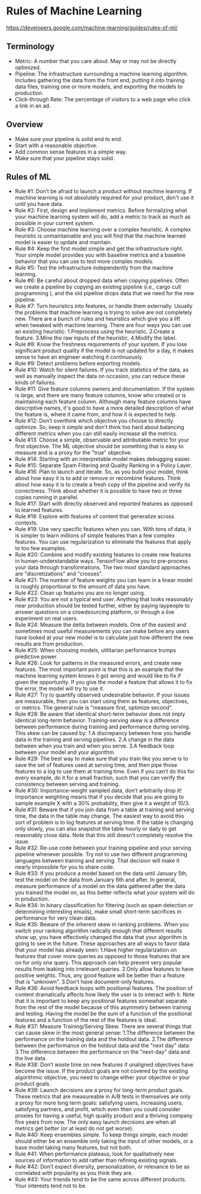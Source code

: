 # Rules of Machine Learning
https://developers.google.com/machine-learning/guides/rules-of-ml/

## Terminology
- Metric: A number that you care about. May or may not be directly optimized.
- Pipeline: The infrastructure surrounding a machine learning algorithm. Includes gathering the data from the front end, putting it into training data files, training one or more models, and exporting the models to production.
- Click-through Rate: The percentage of visitors to a web page who click a link in an ad.

## Overview
- Make sure your pipeline is solid end to end.
- Start with a reasonable objective.
- Add common sense features in a simple way.
- Make sure that your pipeline stays solid.

## Rules of ML
- Rule #1: Don’t be afraid to launch a product without machine learning. If machine learning is not absolutely required for your product, don't use it until you have data.
- Rule #2: First, design and implement metrics. Before formalizing what your machine learning system will do, add a metric to track as much as possible in your current system.
- Rule #3: Choose machine learning over a complex heuristic. A complex heuristic is unmaintainable and you will find that the machine learned model is easier to update and maintain.
- Rule #4: Keep the first model simple and get the infrastructure right. Your simple model provides you with baseline metrics and a baseline behavior that you can use to test more complex models.
- Rule #5: Test the infrastructure independently from the machine learning. 
- Rule #6: Be careful about dropped data when copying pipelines. Often we create a pipeline by copying an existing pipeline (i.e., cargo cult programming ), and the old pipeline drops data that we need for the new pipeline.
- Rule #7: Turn heuristics into features, or handle them externally. Usually the problems that machine learning is trying to solve are not completely new. There are a bunch of rules and heuristics which give you a lift when tweaked with machine learning. There are four ways you can use an existing heuristic: 1.Preprocess using the heuristic. 2.Create a feature. 3.Mine the raw inputs of the heuristic. 4.Modify the label.
- Rule #8: Know the freshness requirements of your system. If you lose significant product quality if the model is not updated for a day, it makes sense to have an engineer watching it continuously.
- Rule #9: Detect problems before exporting models.
- Rule #10: Watch for silent failures. If you track statistics of the data, as well as manually inspect the data on occasion, you can reduce these kinds of failures.
- Rule #11: Give feature columns owners and documentation. If the system is large, and there are many feature columns, know who created or is maintaining each feature column. Although many feature columns have descriptive names, it's good to have a more detailed description of what the feature is, where it came from, and how it is expected to help.
- Rule #12: Don’t overthink which objective you choose to directly optimize. So, keep it simple and don’t think too hard about balancing different metrics when you can still easily increase all the metrics.
- Rule #13: Choose a simple, observable and attributable metric for your first objective. The ML objective should be something that is easy to measure and is a proxy for the "true" objective.
- Rule #14: Starting with an interpretable model makes debugging easier.
- Rule #15: Separate Spam Filtering and Quality Ranking in a Policy Layer.
- Rule #16: Plan to launch and iterate. So, as you build your model, think about how easy it is to add or remove or recombine features. Think about how easy it is to create a fresh copy of the pipeline and verify its correctness. Think about whether it is possible to have two or three copies running in parallel.
- Rule #17: Start with directly observed and reported features as opposed to learned features.
- Rule #18: Explore with features of content that generalize across contexts.
- Rule #19: Use very specific features when you can. With tons of data, it is simpler to learn millions of simple features than a few complex features. You can use regularization to eliminate the features that apply to too few examples.
- Rule #20: Combine and modify existing features to create new features in human-understandable ways. TensorFlow allow you to pre-process your data through transformations. The two most standard approaches are "discretizations" and "crosses".
- Rule #21: The number of feature weights you can learn in a linear model is roughly proportional to the amount of data you have.
- Rule #22: Clean up features you are no longer using.
- Rule #23: You are not a typical end user. Anything that looks reasonably near production should be tested further, either by paying laypeople to answer questions on a crowdsourcing platform, or through a live experiment on real users.
- Rule #24: Measure the delta between models. One of the easiest and sometimes most useful measurements you can make before any users have looked at your new model is to calculate just how different the new results are from production.
- Rule #25: When choosing models, utilitarian performance trumps predictive power. 
- Rule #26: Look for patterns in the measured errors, and create new features. The most important point is that this is an example that the machine learning system knows it got wrong and would like to fix if given the opportunity. If you give the model a feature that allows it to fix the error, the model will try to use it.
- Rule #27: Try to quantify observed undesirable behavior. If your issues are measurable, then you can start using them as features, objectives, or metrics. The general rule is "measure first, optimize second".
- Rule #28: Be aware that identical short-term behavior does not imply identical long-term behavior. Training-serving skew is a difference between performance during training and performance during serving. This skew can be caused by: 1.A discrepancy between how you handle data in the training and serving pipelines. 2.A change in the data between when you train and when you serve. 3.A feedback loop between your model and your algorithm.
- Rule #29: The best way to make sure that you train like you serve is to save the set of features used at serving time, and then pipe those features to a log to use them at training time. Even if you can’t do this for every example, do it for a small fraction, such that you can verify the consistency between serving and training.
- Rule #30: Importance-weight sampled data, don’t arbitrarily drop it! Importance weighting means that if you decide that you are going to sample example X with a 30% probability, then give it a weight of 10/3.
- Rule #31: Beware that if you join data from a table at training and serving time, the data in the table may change. The easiest way to avoid this sort of problem is to log features at serving time. If the table is changing only slowly, you can also snapshot the table hourly or daily to get reasonably close data. Note that this still doesn’t completely resolve the issue.
- Rule #32: Re-use code between your training pipeline and your serving pipeline whenever possible. Try not to use two different programming languages between training and serving. That decision will make it nearly impossible for you to share code.
- Rule #33: If you produce a model based on the data until January 5th, test the model on the data from January 6th and after. In general, measure performance of a model on the data gathered after the data you trained the model on, as this better reflects what your system will do in production.
- Rule #34: In binary classification for filtering (such as spam detection or determining interesting emails), make small short-term sacrifices in performance for very clean data.
- Rule #35: Beware of the inherent skew in ranking problems. When you switch your ranking algorithm radically enough that different results show up, you have effectively changed the data that your algorithm is going to see in the future. These approaches are all ways to favor data that your model has already seen: 1.Have higher regularization on features that cover more queries as opposed to those features that are on for only one query. This approach can help prevent very popular results from leaking into irrelevant queries. 2.Only allow features to have positive weights. Thus, any good feature will be better than a feature that is "unknown". 3.Don’t have document-only features. 
- Rule #36: Avoid feedback loops with positional features. The position of content dramatically affects how likely the user is to interact with it. Note that it is important to keep any positional features somewhat separate from the rest of the model because of this asymmetry between training and testing. Having the model be the sum of a function of the positional features and a function of the rest of the features is ideal.
- Rule #37: Measure Training/Serving Skew. There are several things that can cause skew in the most general sense: 1.The difference between the performance on the training data and the holdout data. 2.The difference between the performance on the holdout data and the "next day" data. 3.The difference between the performance on the "next-day" data and the live data.
- Rule #38: Don’t waste time on new features if unaligned objectives have become the issue. If the product goals are not covered by the existing algorithmic objective, you need to change either your objective or your product goals.
- Rule #39: Launch decisions are a proxy for long-term product goals. These metrics that are measureable in A/B tests in themselves are only a proxy for more long term goals: satisfying users, increasing users, satisfying partners, and profit, which even then you could consider proxies for having a useful, high quality product and a thriving company five years from now. The only easy launch decisions are when all metrics get better (or at least do not get worse).
- Rule #40: Keep ensembles simple. To keep things simple, each model should either be an ensemble only taking the input of other models, or a base model taking many features, but not both. 
- Rule #41: When performance plateaus, look for qualitatively new sources of information to add rather than refining existing signals.
- Rule #42: Don’t expect diversity, personalization, or relevance to be as correlated with popularity as you think they are.
- Rule #43: Your friends tend to be the same across different products. Your interests tend not to be.

